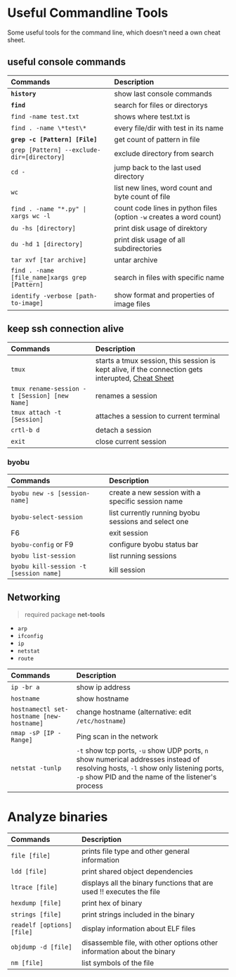 # Useful Commandline Tools

Some useful tools for the command line, which doesn't need a own cheat sheet.

## useful console commands

| Commands                                       | Description                                                         |
| :--------------------------------------------- | :------------------------------------------------------------------ |
| **`history`**                                  | show last console commands                                          |
| **`find`**                                     | search for files or directorys                                      |
| `find -name test.txt`                          | shows where test.txt is                                             |
| `find . -name \*test\*`                        | every file/dir with test in its name                                |
| **`grep -c [Pattern] [File]`**                 | get count of pattern in file                                        |
| `grep [Pattern] --exclude-dir=[directory]`     | exclude directory from search                                       |
| `cd -`                                         | jump back to the last used directory                                |
| `wc`                                           | list new lines, word count and byte count of file                   |
| `find . -name "*.py" \| xargs wc -l`           | count code lines in python files (option `-w` creates a word count) |
| `du -hs [directory]`                           | print disk usage of direktory                                       |
| `du -hd 1 [directory]`                         | print disk usage of all subdirectories                              |
| `tar xvf [tar archive]`                        | untar archive                                                       |
| `find . -name [file_name]xargs grep [Pattern]` | search in files with specific name                                  |
| `identify -verbose [path-to-image]`            | show format and properties of image files                           |

## keep ssh connection alive

Commands                                    | Description
:---                                        | :---
`tmux`                                      | starts a tmux session, this session is kept alive, if the connection gets interupted, [Cheat Sheet](https://tmuxcheatsheet.com)
`tmux rename-session -t [Session] [new Name]` | renames a session
`tmux attach -t [Session]`                  | attaches a session to current terminal
`crtl-b d`                                  | detach a session
`exit`                                      | close current session

### byobu

Commands                                    | Description
:---                                        | :---
`byobu new -s [session-name]`               | create a new session with a specific session name
`byobu-select-session`                      | list currently running byobu sessions and select one
F6                                          | exit session
`byobu-config` or F9                        | configure byobu status bar
`byobu list-session`                        | list running sessions
`byobu kill-session -t [session name]`      | kill session


## Networking

> required package **net-tools**

- `arp`
- `ifconfig`
- `ip`
- `netstat`
- `route`

Commands                                    | Description
:---                                        | :---
`ip -br a`                                  | show ip address
`hostname`                                  | show hostname
`hostnamectl set-hostname [new-hostname]`   | change hostname (alternative: edit `/etc/hostname`)
`nmap -sP [IP - Range]`                     | Ping scan in the network
`netstat -tunlp` | `-t` show tcp ports, `-u` show UDP ports, `n` show numerical addresses instead of resolving hosts, `-l` show only listening ports, `-p` show PID and the name of the listener's process 


# Analyze binaries

Commands                                    | Description
:---                                        | :---
`file [file]`                               | prints file type and other general information
`ldd [file]`                                | print shared object dependencies
`ltrace [file]`                             | displays all the binary functions that are used !! executes the file
`hexdump [file]`                            | print hex of binary
`strings [file]`                            | print strings included in the binary
`readelf [options] [file]`                  | display information about ELF files
`objdump -d [file]`                         | disassemble file, with other options other information about the binary
`nm [file]`                                 | list symbols of the file
